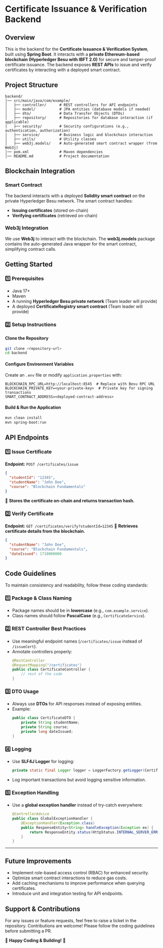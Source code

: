 # Certificate Issuance & Verification Backend

## Overview
This is the backend for the **Certificate Issuance & Verification System**, built using **Spring Boot**. It interacts with a **private Ethereum-based blockchain (Hyperledger Besu with IBFT 2.0)** for secure and tamper-proof certificate issuance. The backend exposes **REST APIs** to issue and verify certificates by interacting with a deployed smart contract.

## Project Structure
```
backend/
│── src/main/java/com/example/
│   ├── controller/      # REST controllers for API endpoints
│   ├── model/           # JPA entities (database models if needed)
│   ├── dto/             # Data Transfer Objects (DTOs)
│   ├── repository/      # Repositories for database interaction (if applicable)
│   ├── security/        # Security configurations (e.g., authentication, authorization)
│   ├── service/         # Business logic and blockchain interaction
│   ├── utils/           # Utility classes
│   ├── web3j.models/    # Auto-generated smart contract wrapper (from Web3j)
│── pom.xml              # Maven dependencies
│── README.md            # Project documentation
```

## Blockchain Integration
### **Smart Contract**
The backend interacts with a deployed **Solidity smart contract** on the private Hyperledger Besu network. The smart contract handles:
- **Issuing certificates** (stored on-chain)
- **Verifying certificates** (retrieved on-chain)

### **Web3j Integration**
We use **Web3j** to interact with the blockchain. The **web3j.models** package contains the auto-generated Java wrapper for the smart contract, simplifying contract calls.

## Getting Started
### **1️⃣ Prerequisites**
- Java 17+
- Maven
- A running **Hyperledger Besu private network** (Team leader will provide)
- A deployed **CertificateRegistry smart contract** (Team leader will provide)

### **2️⃣ Setup Instructions**
#### **Clone the Repository**
```bash
git clone <repository-url>
cd backend
```

#### **Configure Environment Variables**
Create an `.env` file or modify `application.properties` with:
```properties
BLOCKCHAIN_RPC_URL=http://localhost:8545  # Replace with Besu RPC URL
BLOCKCHAIN_PRIVATE_KEY=<your-private-key>  # Private key for signing transactions
SMART_CONTRACT_ADDRESS=<deployed-contract-address>
```

#### **Build & Run the Application**
```bash
mvn clean install
mvn spring-boot:run
```

## API Endpoints
### **1️⃣ Issue Certificate**
**Endpoint:** `POST /certificates/issue`
```json
{
  "studentId": "12345",
  "studentName": "John Doe",
  "course": "Blockchain Fundamentals"
}
```
📌 **Stores the certificate on-chain and returns transaction hash.**

### **2️⃣ Verify Certificate**
**Endpoint:** `GET /certificates/verify?studentId=12345`
📌 **Retrieves certificate details from the blockchain.**
```json
{
  "studentName": "John Doe",
  "course": "Blockchain Fundamentals",
  "dateIssued": 1710000000
}
```

## Code Guidelines
To maintain consistency and readability, follow these coding standards:

### **1️⃣ Package & Class Naming**
- Package names should be in **lowercase** (e.g., `com.example.service`).
- Class names should follow **PascalCase** (e.g., `CertificateService`).

### **2️⃣ REST Controller Best Practices**
- Use meaningful endpoint names (`/certificates/issue` instead of `/issueCert`).
- Annotate controllers properly:
  ```java
  @RestController
  @RequestMapping("/certificates")
  public class CertificateController {
      // rest of the code
  }
  ```

### **3️⃣ DTO Usage**
- Always use **DTOs** for API responses instead of exposing entities.
- Example:
  ```java
  public class CertificateDTO {
      private String studentName;
      private String course;
      private long dateIssued;
  }
  ```

### **4️⃣ Logging**
- Use **SLF4J Logger** for logging:
  ```java
  private static final Logger logger = LoggerFactory.getLogger(CertificateService.class);
  ```
- Log important transactions but avoid logging sensitive information.

### **5️⃣ Exception Handling**
- Use a **global exception handler** instead of try-catch everywhere:
  ```java
  @ControllerAdvice
  public class GlobalExceptionHandler {
      @ExceptionHandler(Exception.class)
      public ResponseEntity<String> handleException(Exception ex) {
          return ResponseEntity.status(HttpStatus.INTERNAL_SERVER_ERROR).body(ex.getMessage());
      }
  }
  ```

---

## Future Improvements
- Implement role-based access control (RBAC) for enhanced security.
- Optimize smart contract interactions to reduce gas costs.
- Add caching mechanisms to improve performance when querying certificates.
- Introduce unit and integration testing for API endpoints.

## Support & Contributions
For any issues or feature requests, feel free to raise a ticket in the repository.
Contributions are welcome! Please follow the coding guidelines before submitting a PR.

🚀 **Happy Coding & Building!** 🎯


